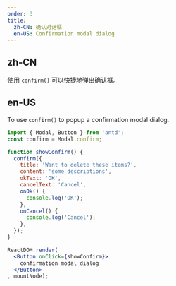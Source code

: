 ```yaml
---
order: 3
title:
  zh-CN: 确认对话框
  en-US: Confirmation modal dialog
---
```


## zh-CN

使用 `confirm()` 可以快捷地弹出确认框。

## en-US

To use `confirm()` to popup a confirmation modal dialog.

````jsx
import { Modal, Button } from 'antd';
const confirm = Modal.confirm;

function showConfirm() {
  confirm({
    title: 'Want to delete these items?',
    content: 'some descriptions',
    okText: 'OK',
    cancelText: 'Cancel',
    onOk() {
      console.log('OK');
    },
    onCancel() {
      console.log('Cancel');
    },
  });
}

ReactDOM.render(
  <Button onClick={showConfirm}>
    confirmation modal dialog
  </Button>
, mountNode);
````

